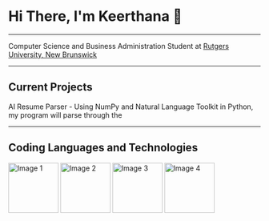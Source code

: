 # Hi There, I'm Keerthana 👋

<hr>
Computer Science and Business Administration Student at <a href="https://newbrunswick.rutgers.edu/"> Rutgers University, New Brunswick </a>
<hr>

## Current Projects
AI Resume Parser - Using NumPy and Natural Language Toolkit in Python, my program will parse through the 

<hr>

## Coding Languages and Technologies
<img src="https://github.com/ktalla/ktalla/assets/70788915/92fddad0-30b3-4574-bcaa-a7dc5d615ab4" width="100" height="100" alt="Image 1"> <img src="https://github.com/ktalla/ktalla/assets/70788915/87377a07-662b-40bd-ae11-86d120c08f16" width="100" height="100" alt="Image 2"> <img src="https://github.com/ktalla/ktalla/assets/70788915/f1d3a6a3-d264-470c-aacc-f61378d57512" width="100" height="100" alt="Image 3"> <img src="https://github.com/ktalla/ktalla/assets/70788915/7e3b939b-2cb3-44b8-b696-6e66bd0c556b" width="100" height="100" alt="Image 4">
